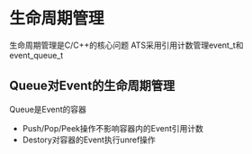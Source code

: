 # 生命周期管理
 生命周期管理是C/C++的核心问题
 ATS采用引用计数管理event_t和event_queue_t


## Queue对Event的生命周期管理
   Queue是Event的容器
   * Push/Pop/Peek操作不影响容器内的Event引用计数
   * Destory对容器的Event执行unref操作
